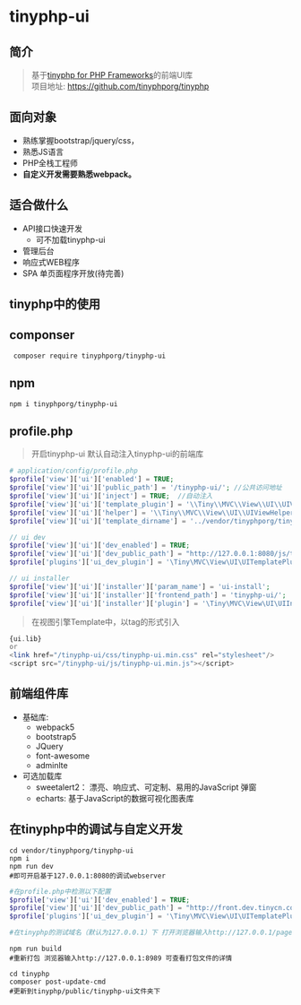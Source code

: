 tinyphp-ui
====

简介   
----

> 基于[tinyphp for PHP Frameworks](https://github.com/tinyphporg/tinyphp)的前端UI库  
> 项目地址: https://github.com/tinyphporg/tinyphp

面向对象
----
  + 熟练掌握bootstrap/jquery/css，
  + 熟悉JS语言
  + PHP全栈工程师 
  + <b>自定义开发需要熟悉webpack。</b>
 
适合做什么
----
+  API接口快速开发  
    +  可不加载tinyphp-ui
+ 管理后台
+ 响应式WEB程序
+ SPA 单页面程序开放(待完善)

tinyphp中的使用
----
componser
----
```shell
 composer require tinyphporg/tinyphp-ui
```
npm
---
```shell
npm i tinyphporg/tinyphp-ui
```
profile.php
----
> 开启tinyphp-ui 默认自动注入tinyphp-ui的前端库   
```php
# application/config/profile.php
$profile['view']['ui']['enabled'] = TRUE;
$profile['view']['ui']['public_path'] = '/tinyphp-ui/'; //公共访问地址
$profile['view']['ui']['inject'] = TRUE;  //自动注入
$profile['view']['ui']['template_plugin'] = '\\Tiny\\MVC\\View\\UI\\UIViewTemplatePlugin';
$profile['view']['ui']['helper'] = '\\Tiny\\MVC\\View\\UI\\UIViewHelper';
$profile['view']['ui']['template_dirname'] = '../vendor/tinyphporg/tinyphp-ui/templates/';

// ui dev
$profile['view']['ui']['dev_enabled'] = TRUE;
$profile['view']['ui']['dev_public_path'] = "http://127.0.0.1:8080/js/tinyphp-ui.js";
$profile['plugins']['ui_dev_plugin'] = '\Tiny\MVC\View\UI\UITemplatePlugin'; //添加调试pages的插件

// ui installer
$profile['view']['ui']['installer']['param_name'] = 'ui-install';
$profile['view']['ui']['installer']['frontend_path'] = 'tinyphp-ui/';     //public目录下的相对安装路径
$profile['view']['ui']['installer']['plugin'] = '\Tiny\MVC\View\UI\UIInstaller';
```

> 在视图引擎Template中，以tag的形式引入
```php
{ui.lib}
or 
<link href="/tinyphp-ui/css/tinyphp-ui.min.css" rel="stylesheet"/>
<script src="/tinyphp-ui/js/tinyphp-ui.min.js"></script>
```

前端组件库
----
+ 基础库:
  + webpack5   
  + bootstrap5   
  + JQuery   
  + font-awesome
  + adminlte
+ 可选加载库 
  + sweetalert2： 漂亮、响应式、可定制、易用的JavaScript 弹窗
  + echarts: 基于JavaScript的数据可视化图表库


在tinyphp中的调试与自定义开发
----

```shell
cd vendor/tinyphporg/tinyphp-ui
npm i 
npm run dev
#即可开启基于127.0.0.1:8080的调试webserver
```
```php
#在profile.php中检测以下配置
$profile['view']['ui']['dev_enabled'] = TRUE;
$profile['view']['ui']['dev_public_path'] = "http://front.dev.tinycn.com/js/tinyphp-ui.js";
$profile['plugins']['ui_dev_plugin'] = '\Tiny\MVC\View\UI\UITemplatePlugin'; //添加调试pages的插件

#在tinyphp的测试域名（默认为127.0.0.1）下 打开浏览器输入http://127.0.0.1/pages/index 测试
```
```shell
npm run build
#重新打包 浏览器输入http://127.0.0.1:8989 可查看打包文件的详情

cd tinyphp
composer post-update-cmd 
#更新到tinyphp/public/tinyphp-ui文件夹下
```

